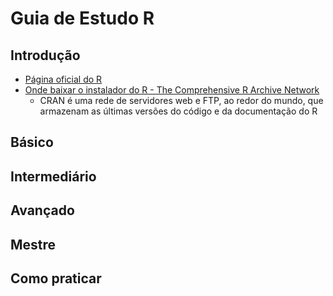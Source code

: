 # Guia de Estudo R

## Introdução

- [Página oficial do R](https://www.r-project.org/)
- [Onde baixar o instalador do R - The Comprehensive R Archive Network](https://cran.r-project.org/)
  - CRAN é uma rede de servidores web e FTP, ao redor do mundo, que armazenam as últimas versões do código e da documentação do R

## Básico

## Intermediário

## Avançado

## Mestre

## Como praticar
